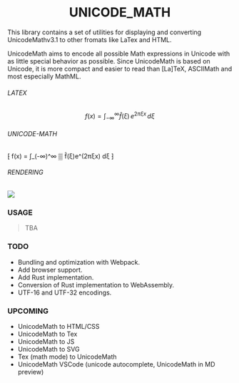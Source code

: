 <div align=center>
  <h1>UNICODE_MATH</h1>
</div>

This library contains a set of utilities for displaying and converting UnicodeMathv3.1 to other fromats like LaTex and HTML.


UnicodeMath aims to encode all possible Math expressions in Unicode with as little special behavior as possible. Since UnicodeMath is based on Unicode, it is more compact and easier to read than [La]TeX, ASCIIMath and most especially MathML.

###### LATEX

$$ f(x) = \int_{-\infty}^\infty \hat f(\xi)\,e^{2 \pi \xi x} \,d\xi $$

###### UNICODE-MATH

⁅ f(x) = ∫_(-∞)^∞ ▒ f̂(ξ)e^(2πξx) dξ ⁆

###### RENDERING

<img src="http://latex.codecogs.com/svg.latex?f(x) = \int_{-\infty}^\infty \hat f(\xi)\,e^{2 \pi \xi x} \,d\xi" />


### USAGE
> TBA



### TODO
- Bundling and optimization with Webpack.
- Add browser support.
- Add Rust implementation.
- Conversion of Rust implementation to WebAssembly.
- UTF-16 and UTF-32 encodings.


### UPCOMING
- UnicodeMath to HTML/CSS
- UnicodeMath to Tex
- UnicodeMath to JS
- UnicodeMath to SVG
- Tex (math mode) to UnicodeMath
- UnicodeMath VSCode (unicode autocomplete, UnicodeMath in MD preview)
